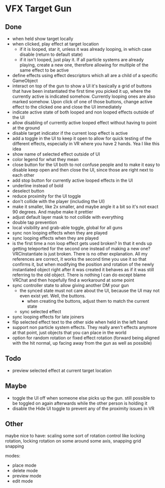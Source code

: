 
# VFX Target Gun

## Done

- when held show target locally
- when clicked, play effect at target location
  - if it is looped, star it, unless it was already looping, in which case disable (return to default state)
  - if it isn't looped, just play it. If all particle systems are already playing, create a new one, therefore allowing for multiple of the same effect to be active
- define effects using effect descriptors which all are a child of a specific GameObject
- interact on top of the gun to show a UI
  it's basically a grid of buttons that have been instantiated the first time you picked it up, where the currently active is indicated somehow. Currently looping ones are also marked somehow. Upon click of one of those buttons, change active effect to the clicked one and close the UI immediately
- indicate active state of both looped and non looped effects outside of the UI
- allow disabling of currently active looped effect without having to point at the ground
- disable target indicator if the current loop effect is active
- add a toggle in the UI to keep it open to allow for quick testing of the different effects, especially in VR where you have 2 hands. Yea I like this idea
- show name of selected effect outside of UI
- color legend for what they mean
- close button for the UI both to not confuse people and to make it easy to disable keep open and then close the UI, since those are right next to each other
- add stop button for currently active looped effects in the UI
- underline instead of bold
- deselect button
- reduce proximity for the UI toggle
- don't collide with the player (including the UI)
- make it smaller, like 2x smaller, and maybe angle it a bit so it's not exact 90 degrees. And maybe make it prettier
- adjust default layer mask to not collide with everything
- double tap prevention
- local visibility and grab-able toggle, global for all guns
- sync non looping effects when they are played
- sync looping effects when they are played
- is the first time a non loop effect gets used broken? In that it ends up getting teleported for the second one instead of making a new one?
  VRCInstantiate is just broken. There is no other explanation. All my references are correct, it works the second time you use it so that confirms it, but when modifying the position and rotation of the newly instantiated object right after it was created it behaves as if it was still referring to the old object. There is nothing I can do except blame VRChat and then hopefully find a workaround at some point
- sync controller state to allow giving another DM your gun
  - the synced state must not care about the UI, because the UI may not even exist yet. Well, the buttons.
    - when creating the buttons, adjust them to match the current state
  - sync selected effect
- sync looping effects for late joiners
- flip selected effect text to the other side when held in the left hand
- support non particle system effects. They really aren't effects anymore at that point, just objects that you can place in the world
- option for random rotation or fixed effect rotation (forward being aligned with the hit normal, up facing away from the gun as well as possible)

## Todo

- preview selected effect at current target location

## Maybe

- toggle the UI off when someone else picks up the gun. still possible to be toggled on again afterwards while the other person is holding it
- disable the Hide UI toggle to prevent any of the proximity issues in VR

## Other

maybe nice to have:
scaling
some sort of rotation control like locking rotation, locking rotation on some around some axis, snapping
grid snapping

modes:
- place mode
- delete mode
- preview mode
- edit mode
